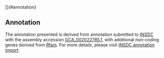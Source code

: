 []{#annotation}

Annotation
----------

The annotation presented is derived from annotation submitted to
[INSDC](http://www.insdc.org) with the assembly accession
[GCA\_002022785.1](http://www.ebi.ac.uk/ena/data/view/GCA_002022785.1),
with additional non-coding genes derived from
[Rfam](http://rfam.xfam.org/). For more details, please visit [INSDC
annotation
import](http://ensemblgenomes.org/info/data/insdc_annotation).
